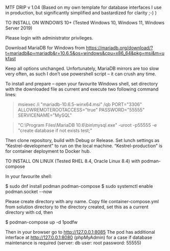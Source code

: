 MTF DRIP v 1.04 (Based on my own template for database interfaces I use in production, but significantly simplified and bastardized for clarity ;-) )

TO INSTALL ON WINDOWS 10+ (Tested Windows 10, Windows 11, Windows Server 2019)

Please login with administrator privileges.

Download MariaDB for Windows from https://mariadb.org/download/?t=mariadb&p=mariadb&r=10.6.5&os=windows&cpu=x86_64&pkg=msi&m=ukfast

Keep all options unchanged. Unfortunately, MariaDB mirrors are too slow very often, as such I don’t use powershell script – it can crush any time.

To install and prepare – open your favourite Windows shell, set directory with the downloaded file as current and execute two following command lines:

> msiexec /i "mariadb-10.6.5-winx64.msi" /qb PORT="3306" ALLOWREMOTEROOTACCESS="true" PASSWORD="55555" SERVICENAME="MySQL"

> "C:\Program Files\MariaDB 10.6\bin\mysql.exe" -uroot -p55555 -e "create database if not exists test;"

Then clone repository, build with Debug or Release. Set lunch settings as “Kestrel-development” to run on the local machine. “Kestrel-production” is for container deployment to Docker hub.

TO INSTALL ON LINUX (Tested RHEL 8.4, Oracle Linux 8.4) with podman-compose

In your favourite shell:

$ sudo dnf install podman podman-compose
$ sudo systemctl enable podman.socket --now

Please create directory with any name. Copy file container-compose.yml from solution directory to the directory created, set this as a current directory with cd, then

$ podman-compose up -d 1podfw

Then in your browser go to http://127.0.0.1:8085
The pod has additional interface at http://127.0.0.1:8080 (phpMyAdmin) for a case if database maintenance is required (server: db user: root password: 55555)

 

